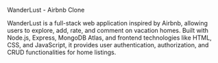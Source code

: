 WanderLust - Airbnb Clone

WanderLust is a full-stack web application inspired by Airbnb, allowing users to explore, add, rate, and comment on vacation homes. 
Built with Node.js, Express, MongoDB Atlas, and frontend technologies like HTML, CSS, and JavaScript, it provides user authentication, authorization, and CRUD functionalities for home listings.
